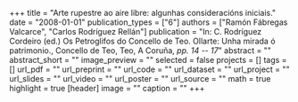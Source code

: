 +++
title = "Arte rupestre ao aire libre: algunhas consideracións iniciais."
date = "2008-01-01"
publication_types = ["6"]
authors = ["Ramón Fábregas Valcarce", "Carlos Rodríguez Rellán"]
publication = "In: C. Rodríguez Cordeiro (ed.) Os Petroglifos do Concello de Teo. Ollarte: Unha mirada ó patrimonio., Concello de Teo, Teo, A Coruña, _pp. 14 -- 17_"
abstract = ""
abstract_short = ""
image_preview = ""
selected = false
projects = []
tags = []
url_pdf = ""
url_preprint = ""
url_code = ""
url_dataset = ""
url_project = ""
url_slides = ""
url_video = ""
url_poster = ""
url_source = ""
math = true
highlight = true
[header]
image = ""
caption = ""
+++
